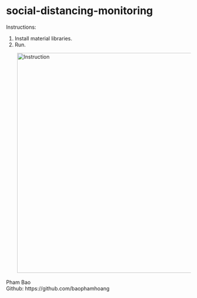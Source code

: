 # social-distancing-monitoring

Instructions: <br/>
1. Install material libraries. <br/>
2. Run. <br/>

<div style="margin-left: 30px;">
<img src="https://github.com/baophamhoang/social-distancing-monitoring/blob/master/example.gif" alt='Instruction' width="600" style='left:50'>
</div>

<br />
Pham Bao <br />
Github: https://github.com/baophamhoang

